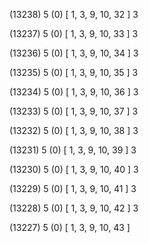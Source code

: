 (13238) 5 (0) [ 1, 3, 9, 10, 32 ] 3 


(13237) 5 (0) [ 1, 3, 9, 10, 33 ] 3 


(13236) 5 (0) [ 1, 3, 9, 10, 34 ] 3 


(13235) 5 (0) [ 1, 3, 9, 10, 35 ] 3 


(13234) 5 (0) [ 1, 3, 9, 10, 36 ] 3 


(13233) 5 (0) [ 1, 3, 9, 10, 37 ] 3 


(13232) 5 (0) [ 1, 3, 9, 10, 38 ] 3 


(13231) 5 (0) [ 1, 3, 9, 10, 39 ] 3 


(13230) 5 (0) [ 1, 3, 9, 10, 40 ] 3 


(13229) 5 (0) [ 1, 3, 9, 10, 41 ] 3 


(13228) 5 (0) [ 1, 3, 9, 10, 42 ] 3 


(13227) 5 (0) [ 1, 3, 9, 10, 43 ]  

